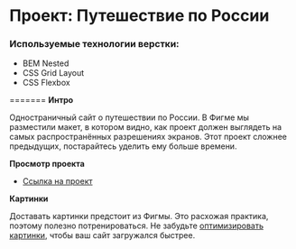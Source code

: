 # Проект: Путешествие по России

### Используемые технологии верстки:
* BEM Nested
* CSS Grid Layout
* CSS Flexbox

=======
**Интро**

Одностраничный сайт о путешествии по России.
В Фигме мы разместили макет, в котором видно, как проект должен выглядеть на самых распространённых разрешениях экранов.
Этот проект сложнее предыдущих, постарайтесь уделить ему больше времени.

**Просмотр проекта**

* [Ссылка на проект](https://avetkovskaya.github.io/russian-travel/)

**Картинки**

Доставать картинки предстоит из Фигмы. Это расхожая практика, поэтому полезно потренироваться.
Не забудьте [оптимизировать картинки](https://tinypng.com/), чтобы ваш сайт загружался быстрее.

